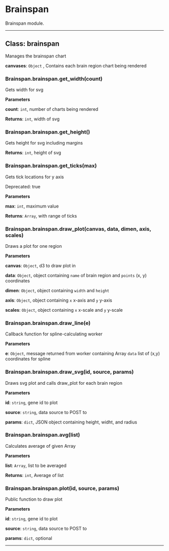 # Brainspan

Brainspan module.



* * *

## Class: brainspan
Manages the brainspan chart

**canvases**: `Object` , Contains each brain region chart being rendered
### Brainspan.brainspan.get_width(count) 

Gets width for svg

**Parameters**

**count**: `int`, number of charts being rendered

**Returns**: `int`, width of svg

### Brainspan.brainspan.get_height() 

Gets height for svg including margins

**Returns**: `int`, height of svg

### Brainspan.brainspan.get_ticks(max) 

Gets tick locations for y axis

Deprecated: true

**Parameters**

**max**: `int`, maximum value

**Returns**: `Array`, with range of ticks

### Brainspan.brainspan.draw_plot(canvas, data, dimen, axis, scales) 

Draws a plot for one region

**Parameters**

**canvas**: `Object`, d3 <g> to draw plot in

**data**: `Object`, object containing `name` of
brain region and `points` (x, y) coordinates

**dimen**: `Object`, object containing `width` and `height`

**axis**: `Object`, object containing `x` x-axis and `y` y-axis

**scales**: `Object`, object containing `x` x-scale and `y` y-scale


### Brainspan.brainspan.draw_line(e) 

Callback function for spline-calculating worker

**Parameters**

**e**: `Object`, message returned from worker containing Array
`data` list of (x,y) coordinates for spline


### Brainspan.brainspan.draw_svg(id, source, params) 

Draws svg plot and calls draw_plot for each brain region

**Parameters**

**id**: `string`, gene id to plot

**source**: `string`, data source to POST to

**params**: `dict`, JSON object containing height, widht, and radius


### Brainspan.brainspan.avg(list) 

Calculates average of given Array

**Parameters**

**list**: `Array`, list to be averaged

**Returns**: `int`, Average of list

### Brainspan.brainspan.plot(id, source, params) 

Public function to draw plot

**Parameters**

**id**: `string`, gene id to plot

**source**: `string`, data source to POST to

**params**: `dict`, optional




* * *










